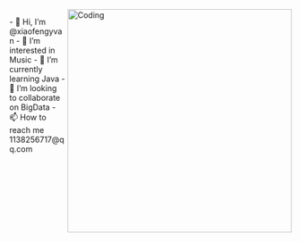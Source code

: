 <img align="right" alt="Coding" width="400" src="https://miro.medium.com/max/680/0*7Q3yvSIv_t0ioJ-Z.gif"/>
<p align="left">
- 👋 Hi, I’m @xiaofengyvan
- 👀 I’m interested in Music
- 🌱 I’m currently learning Java
- 💞️ I’m looking to collaborate on BigData
- 📫 How to reach me 1138256717@qq.com

<!---
xiaofengyvan/xiaofengyvan is a ✨ special ✨ repository because its `README.md` (this file) appears on your GitHub profile.
You can click the Preview link to take a look at your changes.
--->
